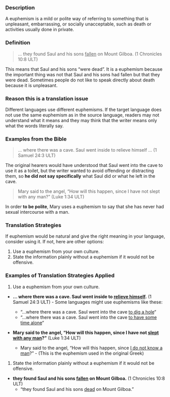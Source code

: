 
### Description

A euphemism is a mild or polite way of referring to something that is unpleasant, embarrassing, or socially unacceptable, such as death or activities usually done in private.

### Definition

>... they found Saul and his sons <u>fallen</u> on Mount Gilboa. (1 Chronicles 10:8 ULT)

This means that Saul and his sons “were dead”. It is a euphemism because the important thing was not that Saul and his sons had fallen but that they were dead. Sometimes people do not like to speak directly about death because it is unpleasant.

### Reason this is a translation issue

Different languages use different euphemisms. If the target language does not use the same euphemism as in the source language, readers may not understand what it means and they may think that the writer means only what the words literally say.

### Examples from the Bible

>... where there was a cave. Saul went inside to relieve himself ... (1 Samuel 24:3 ULT)

The original hearers would have understood that Saul went into the cave to use it as a toilet, but the writer wanted to avoid offending or distracting them, so **he did not say specifically** what Saul did or what he left in the cave.

> Mary said to the angel, “How will this happen, since I have not slept with any man?” (Luke 1:34 ULT)

In order **to be polite**, Mary uses a euphemism to say that she has never had sexual intercourse with a man.

### Translation Strategies

If euphemism would be natural and give the right meaning in your language, consider using it. If not, here are other options:

1. Use a euphemism from your own culture.
1. State the information plainly without a euphemism if it would not be offensive.

### Examples of Translation Strategies Applied

1. Use a euphemism from your own culture.

  * **... where there was a cave. Saul went inside to <u>relieve himself</u>.** (1 Samuel 24:3 ULT) - Some languages might use euphemisms like these:
      * “...where there was a cave. Saul went into the cave <u>to dig a hole</u>“
      * “...where there was a cave. Saul went into the cave <u>to have some time alone</u>“

  * **Mary said to the angel, “How will this happen, since I have not <u>slept with any man</u>?”** (Luke 1:34 ULT)
      * Mary said to the angel, “How will this happen, since <u>I do not know a man</u>?” - (This is the euphemism used in the original Greek)

1. State the information plainly without a euphemism if it would not be offensive.

  * **they found Saul and his sons <u>fallen</u> on Mount Gilboa.** (1 Chronicles 10:8 ULT)
      * “they found Saul and his sons <u>dead</u> on Mount Gilboa.”

